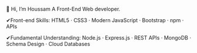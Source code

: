   👋 Hi, I’m Houssam A Front-End Web developer.

✔Front-end Skills: HTML5 · CSS3 · Modern JavaScript · Bootstrap · npm · APIs

✔Fundamental Understanding: Node.js · Express.js · REST APIs · MongoDB · Schema Design · Cloud Databases
